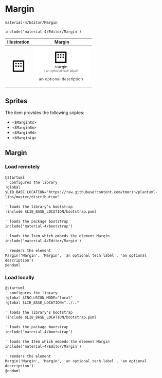 # Margin


```text
material-4/Editor/Margin
```

```text
include('material-4/Editor/Margin')
```



| Illustration | Margin |
| :---: | :---: |
| ![illustration for Illustration](../../material-4/Editor/Margin.png) | ![illustration for Margin](../../material-4/Editor/Margin.Local.png) |



## Sprites
The item provides the following sriptes:

- `<$MarginXs>`
- `<$MarginSm>`
- `<$MarginMd>`
- `<$MarginLg>`





## Margin

### Load remotely
```plantuml
@startuml
' configures the library
!global $LIB_BASE_LOCATION="https://raw.githubusercontent.com/tmorin/plantuml-libs/master/distribution"

' loads the library's bootstrap
!include $LIB_BASE_LOCATION/bootstrap.puml

' loads the package bootstrap
include('material-4/bootstrap')

' loads the Item which embeds the element Margin
include('material-4/Editor/Margin')

' renders the element
Margin('Margin', 'Margin', 'an optional tech label', 'an optional description')
@enduml
```

### Load locally
```plantuml
@startuml
' configures the library
!global $INCLUSION_MODE="local"
!global $LIB_BASE_LOCATION="../.."

' loads the library's bootstrap
!include $LIB_BASE_LOCATION/bootstrap.puml

' loads the package bootstrap
include('material-4/bootstrap')

' loads the Item which embeds the element Margin
include('material-4/Editor/Margin')

' renders the element
Margin('Margin', 'Margin', 'an optional tech label', 'an optional description')
@enduml
```

